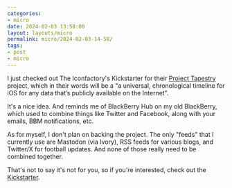 ```yaml
---
categories:
- micro
date: 2024-02-03 13:58:00
layout: layouts/micro
permalink: micro/2024-02-03-14-58/
tags:
- post
- micro
---
```


I just checked out The Iconfactory's Kickstarter for their [Project Tapestry][pt] project, which in their words will be a "a universal, chronological timeline for iOS for any data that’s publicly available on the Internet".

It's a nice idea. And reminds me of BlackBerry Hub on my old BlackBerry, which
used to combine things like Twitter and Facebook, along with your emails, BBM
notifications, etc.

As for myself, I don't plan on backing the project. The only "feeds" that I
currently use are Mastodon (via Ivory), RSS feeds for various blogs, and Twitter/X
for football updates. And none of those really need to be combined together.

That's not to say it's not for you, so if you're interested, check out the
[Kickstarter][pt].

[pt]: https://www.kickstarter.com/projects/iconfactory/project-tapestry
